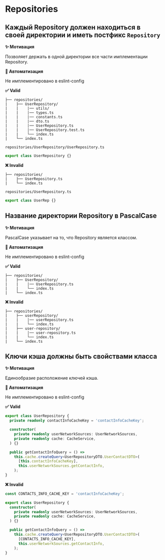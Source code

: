 # Repositories

## Каждый Repository должен находиться в своей директории и иметь постфикс `Repository`

**✨ Мотивация**

Позволяет держать в одной директории все части имплементации Repository.

**🤖 Автоматизация**

Не имплементировано в eslint-config

**✅ Valid**

```
├── repositories/
|    ├── UserRepository/ 
|    |    |── utils/
|    |    |── types.ts
|    |    |── constants.ts
|    |    |── dto.ts
|    |    |── UserRepository.ts
|    |    |── UserRepository.test.ts
|    |    └── index.ts
|    └── index.ts
```

```repositories/UserRepository/UserRepository.ts```
```ts
export class UserRepository {}
```

**❌ Invalid**

```
├── repositories/
|    ├── UserRepository.ts
|    └── index.ts
```

```repositories/UserRepository.ts```
```ts
export class UserRep {}
```

## Название директории Repository в PascalCase

**✨ Мотивация**

PascalCase указывает на то, что Repository является классом.

**🤖 Автоматизация**

Не имплементировано в eslint-config

**✅ Valid**

```
├── repositories/
|    ├── UserRepository/ 
|    |    |── UserRepository.ts
|    |    └── index.ts
|    └── index.ts
```

**❌ Invalid**

```
├── repositories/
|    ├── userRepository/ 
|    |    |── userRepository.ts
|    |    └── index.ts
|    ├── user-repository/ 
|    |    |── user-repository.ts
|    |    └── index.ts
|    └── index.ts
```

## Ключи кэша должны быть свойствами класса

**✨ Мотивация**

Единообразие расположение ключей кэша.

**🤖 Автоматизация**

Не имплементировано в eslint-config

**✅ Valid**

```ts
export class UserRepository {
  private readonly contactInfoCacheKey = 'contactInfoCacheKey';

  constructor(
    private readonly userNetworkSources: UserNetworkSources,
    private readonly cache: CacheService,
  ) {}

  public getContactInfoQuery = () =>
    this.cache.createQuery<UserRepositoryDTO.UserContactDTO>(
      [this.contactInfoCacheKey],
      this.userNetworkSources.getContactInfo,
    );
}
```

**❌ Invalid**

```ts
const CONTACTS_INFO_CACHE_KEY = 'contactInfoCacheKey';

export class UserRepository {
  constructor(
    private readonly userNetworkSources: UserNetworkSources,
    private readonly cache: CacheService,
  ) {}

  public getContactInfoQuery = () =>
    this.cache.createQuery<UserRepositoryDTO.UserContactDTO>(
      [CONTACTS_INFO_CACHE_KEY],
      this.userNetworkSources.getContactInfo,
    );
}
```
